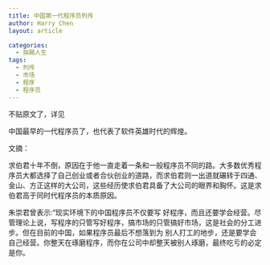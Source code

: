 ```yaml
---
title: 中国第一代程序员列传
author: Harry Chen
layout: article

categories:
  - 挨踢人生
tags:
  - 列传
  - 市场
  - 程序
  - 程序员
---
```


  不贴原文了，详见

  中国最早的一代程序员了，也代表了软件英雄时代的辉煌。

  文摘：

  求伯君十年不倒，原因在于他一直走着一条和一般程序员不同的路。大多数优秀程序员大都选择了自己创业或者合伙创业的道路，而求伯君则一出道就碾转于四通、 金山、方正这样的大公司，这些经历使求伯君具备了大公司的眼界和胸怀。这是求伯君高于同时代程序员的本质原因。

  朱崇君曾表示:“现实环境下的中国程序员不仅要写 好程序，而且还要学会经营。尽管理论上说，写程序的只管写好程序，搞市场的只管搞好市场，这是社会的分工进步。但在目前的中国，如果程序员最后不想落到为 别人打工的地步，还是要学会自己经营。你整天在琢磨程序，而你在公司中却整天被别人琢磨，最终吃亏的必定是你。

